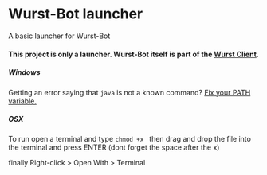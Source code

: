 # Wurst-Bot launcher
A basic launcher for Wurst-Bot

#### This project is only a launcher. Wurst-Bot itself is part of the [Wurst Client](https://www.wurst-client.tk/).

##### Windows #####

Getting an error saying that `java` is not a known command? [Fix your PATH variable.](http://bit.ly/1cHAyTA)

##### OSX #####

To run open a terminal and type
`chmod +x ` then drag and drop the file into the terminal and press ENTER (dont forget the space after the x)

finally Right-click > Open With > Terminal